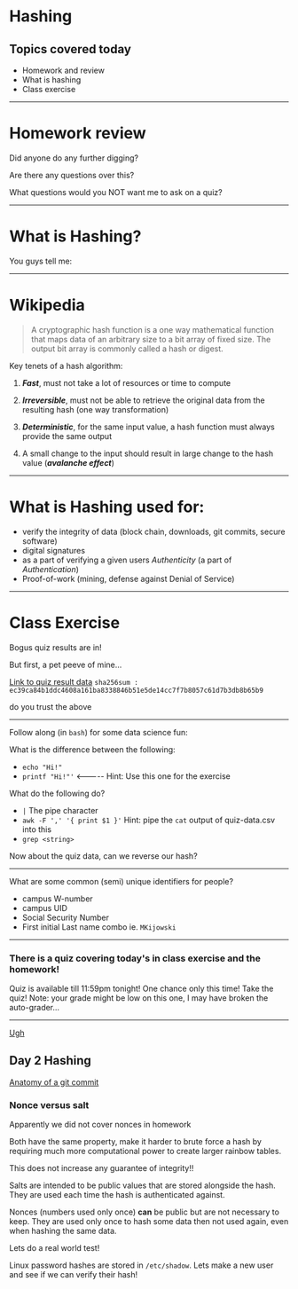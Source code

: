 # Hashing

## Topics covered today

* Homework and review
* What is hashing
* Class exercise

---

# Homework review

Did anyone do any further digging?

Are there any questions over this?

What questions would you NOT want me to ask on a quiz?

---

# What is Hashing?

You guys tell me:

---

# Wikipedia

> A cryptographic hash function is a one way mathematical function that maps data of an arbitrary size to a bit array of fixed size.  The output bit array is commonly called a hash or digest.

Key tenets of a hash algorithm:

1. ***Fast***, must not take a lot of resources or time to compute

2. ***Irreversible***, must not be able to retrieve the original data from the resulting hash (one way transformation)

3. ***Deterministic***, for the same input value, a hash function must always provide the same output

4. A small change to the input should result in large change to the hash value (***avalanche effect***)

---

# What is Hashing used for:


* verify the integrity of data (block chain, downloads, git commits, secure software)
* digital signatures
* as a part of verifying a given users *Authenticity* (a part of *Authentication*)
* Proof-of-work (mining, defense against Denial of Service)

---

# Class Exercise

Bogus quiz results are in!

But first, a pet peeve of mine...

[Link to quiz result data](https://raw.githubusercontent.com/mkijowski/ceg3400/master/hashing/data/quiz-data.csv)
`sha256sum : ec39ca84b1ddc4608a161ba8338846b51e5de14cc7f7b8057c61d7b3db8b65b9`

do you trust the above

---

Follow along (in `bash`) for some data science fun:

What is the difference between the following:

* `echo "Hi!"`
* `printf "Hi!"'`  <----- Hint: Use this one for the exercise

What do the following do?

* `|`  The pipe character
* `awk -F ',' '{ print $1 }'`   Hint: pipe the `cat` output of quiz-data.csv into this
* `grep <string>`  

Now about the quiz data, can we reverse our hash?

---

What are some common (semi) unique identifiers for people?

* campus W-number
* campus UID
* Social Security Number
* First initial Last name combo ie. `MKijowski`

---

### There is a quiz covering today's in class exercise and the homework!

Quiz is available till 11:59pm tonight!  One chance only this time!
Take the quiz!
Note: your grade might be low on this one, I may have broken the auto-grader...

---

[Ugh](https://towardsdatascience.com/anonymizing-data-sets-c4602e581a35)

## Day 2 Hashing

[Anatomy of a git commit](https://blog.thoughtram.io/git/2014/11/18/the-anatomy-of-a-git-commit.html)

### Nonce versus salt

Apparently we did not cover nonces in homework

Both have the same property, make it harder to brute force a hash by requiring much more computational power to create larger rainbow tables.

This does not increase any guarantee of integrity!!

Salts are intended to be public values that are stored alongside the hash.  They are used each time the hash is authenticated against.

Nonces (numbers used only once) **can** be public but are not necessary to keep.  They are used only once to hash some data then not used again, even when hashing the same data.

Lets do a real world test!

Linux password hashes are stored in `/etc/shadow`.  Lets make a new user and see if we can verify their hash!


